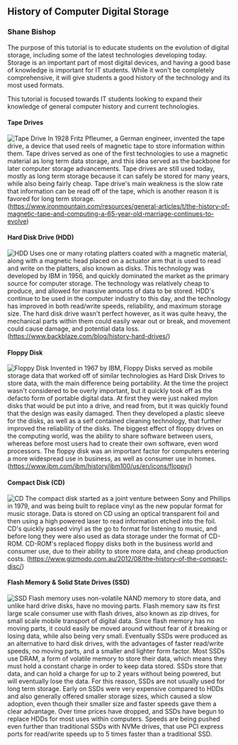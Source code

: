 ## History of Computer Digital Storage
### Shane Bishop

The purpose of this tutorial is to educate students on the evolution of digital storage, including some of the latest technologies developing today. Storage is an important part of most digital devices, and having a good base of knowledge is important for IT students. While it won't be completely comprehensive, it will give students a good history of the technology and its most used formats.

This tutorial is focused towards IT students looking to expand their knowledge of general computer history and current technologies.

#### Tape Drives
![Tape Drive](https://1.cms.s81c.com/sites/default/files/2018-03-27/storage_tape-drive-ts2280.jpeg)
In 1928 Fritz Pfleumer, a German engineer, invented the tape drive, a device that used reels of magnetic tape to store information within them. Tape drives served as one of the first technologies to use a magnetic material as long term data storage, and this idea served as the backbone for later computer storage advancements. Tape drives are still used today, mostly as long term storage because it can safely be stored for many years, while also being fairly cheap. Tape drive's main weakness is the slow rate that information can be read off of the tape, which is another reason it is favored for long term storage.
(https://www.ironmountain.com/resources/general-articles/t/the-history-of-magnetic-tape-and-computing-a-65-year-old-marriage-continues-to-evolve)

#### Hard Disk Drive (HDD)
![HDD](https://brain-images-ssl.cdn.dixons.com/7/7/21534977/u_21534977.jpg?_ga=2.262611726.348605072.1544138013-635473934.1544138013)
Uses one or many rotating platters coated with a magnetic material, along with a magnetic head placed on a actuator arm that is used to read and write on the platters, also known as disks. This technology was developed by IBM in 1956, and quickly dominated the market as the primary source for computer storage. The technology was relatively cheap to produce, and allowed for massive amounts of data to be stored. HDD's continue to be used in the computer industry to this day, and the technology has improved in both read/write speeds, reliability, and maximum storage size. The hard disk drive wasn't perfect however, as it was quite heavy, the mechanical parts within them could easily wear out or break, and movement could cause damage, and potential data loss.
(https://www.backblaze.com/blog/history-hard-drives/)

#### Floppy Disk
![Floppy Disk](https://www.silicon.co.uk/wp-content/uploads/2017/04/floppy-disks-684x513.jpg) 
Invented in 1967 by IBM, Floppy Disks served as mobile storage data that worked off of similar technologies as Hard Disk Drives to store data, with the main difference being portability. At the time the project wasn't considered to be overly important, but it quickly took off as the defacto form of portable digital data. At first they were just naked mylon disks that would be put into a drive, and read from, but it was quickly found that the design was easily damaged. Then they developed a plastic sleeve for the disks, as well as a self contained cleaning technology, that further improved the reliability of the disks. The biggest effect of floppy drives on the computing world, was the ability to share software between users, whereas before most users had to create their own software, even word processors. The floppy disk was an important factor for computers entering a more widespread use in business, as well as consumer use in homes.
(https://www.ibm.com/ibm/history/ibm100/us/en/icons/floppy/)

#### Compact Disk (CD)
![CD](https://www.reviewjournal.com/wp-content/uploads/2018/02/10083708_web1_thinkstockphotos-610960578.jpg)
The compact disk started as a joint venture between Sony and Phillips in 1979, and was being built to replace vinyl as the new popular format for music storage. Data is stored on CD using an optical transparent foil and then using a high powered laser to read information etched into the foil. CD's quickly passed vinyl as the go to format for listening to music, and before long they were also used as data storage under the format of CD-ROM. CD-ROM's replaced floppy disks both in the business world and consumer use, due to their ability to store more data, and cheap production costs. 
(https://www.gizmodo.com.au/2012/08/the-history-of-the-compact-disc/)

#### Flash Memory & Solid State Drives (SSD)
![SSD](https://techguided.com/wp-content/uploads/2018/04/Best-SSD-for-Gaming.jpg)
Flash memory uses non-volatile NAND memory to store data, and unlike hard drive disks, have no moving parts. Flash memory saw its first large scale consumer use with flash drives, also known as zip drives, for small scale mobile transport of digital data. Since flash memory has no moving parts, it could easily be moved around without fear of it breaking or losing data, while also being very small. Eventually SSDs were produced as an alternative to hard disk drives, with the advantages of faster read/write speeds, no moving parts, and a smaller and lighter form factor. Most SSDs use DRAM, a form of volatile memory to store their data, which means they must hold a constant charge in order to keep data stored. SSDs store that data, and can hold a charge for up to 2 years without being powered, but will eventually lose the data. For this reason, SSDs are not usually used for long term storage. Early on SSDs were very expensive compared to HDDs and also generally offered smaller storage sizes, which caused a slow adoption, even though their smaller size and faster speeds gave them a clear advantage. Over time prices have dropped, and SSDs have begun to replace HDDs for most uses within computers. Speeds are being pushed even further than traditional SSDs with NVMe drives, that use PCI express ports for read/write speeds up to 5 times faster than a traditional SSD.
